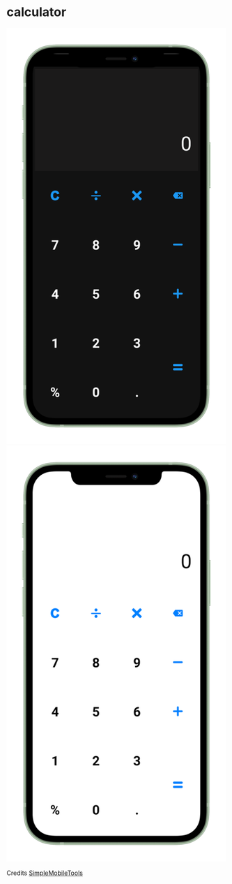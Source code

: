 # calculator

![dark_theme_image](https://github.com/ulagapandi2upms/calculator/blob/master/screenshot/dark_theme.png) 
![light_theme](https://github.com/ulagapandi2upms/calculator/blob/master/screenshot/light_theme.png)



Credits
  [SimpleMobileTools](https://github.com/SimpleMobileTools/Simple-Calculator)
